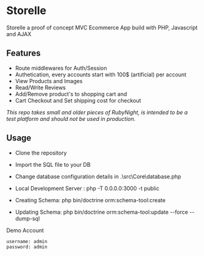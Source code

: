 # Storelle

Storelle a proof of concept MVC Ecommerce App build with PHP, Javascript and AJAX

## Features

- Route middlewares for Auth/Session
- Authetication, every accounts start with 100$ (artificial) per account
- View Products and Images
- Read/Write Reviews
- Add/Remove product's to shopping cart and
- Cart Checkout and Set shipping cost for checkout

_This repo takes small and older pieces of RubyNight, is intended to be a test platform and should not be used in production._

## Usage

- Clone the repository

- Import the SQL file to your DB

- Change database configuration details in .\src\Core\database.php

- Local Development Server : php -T 0.0.0.0:3000 -t public

- Creating Schema: php bin/doctrine orm:schema-tool:create 

- Updating Schema: php bin/doctrine orm:schema-tool:update --force --dump-sql

Demo Account

```
username: admin
password: admin
```
